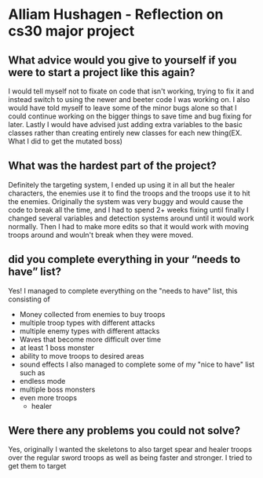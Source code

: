 # Alliam Hushagen - Reflection on cs30 major project

## What advice would you give to yourself if you were to start a project like this again?
I would tell myself not to fixate on code that isn't working, trying to fix it and instead switch to using the newer and beeter code I was working on. I also would have told myself to leave some of the minor bugs alone so that I could continue working on the bigger things to save time and bug fixing for later. Lastly I would have advised just adding extra variables to the basic classes rather than creating entirely new classes for each new thing(EX. What I did to get the mutated boss)

## What was the hardest part of the project?
Definitely the targeting system, I ended up using it in all but the healer characters, the enemies use it to find the troops and the troops use it to hit the enemies. Originally the system was very buggy and would cause the code to break all the time, and I had to spend 2+ weeks fixing until finally I changed several variables and detection systems around until it would work normally. Then I had to make more edits so that it would work with moving troops around and wouln't break when they were moved. 

## did you complete everything in your “needs to have” list?
Yes! I managed to complete everything on the "needs to have" list, this consisting of 
- Money collected from enemies to buy troops
- multiple troop types with different attacks
- multiple enemy types with different attacks
- Waves that become more difficult over time
- at least 1 boss monster
- ability to move troops to desired areas
- sound effects
I also managed to complete some of my "nice to have" list such as 
- endless mode
- multiple boss monsters
- even more troops
    - healer

## Were there any problems you could not solve?
Yes, originally I wanted the skeletons to also target spear and healer troops over the regular sword troops as well as being faster and stronger. I tried to get them to target 